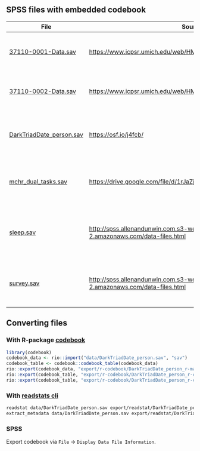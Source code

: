 ## SPSS files with embedded codebook

| File                                                      | Source                                                                                  | File creator                                          |
| --------------------------------------------------------- | --------------------------------------------------------------------------------------- | ----------------------------------------------------- |
| [37110-0001-Data.sav](data/37110-0001-Data.sav)           | <https://www.icpsr.umich.edu/web/HMCA/studies/37110/versions/V1>                        | SPSS System File TICS 64-bit Linux 25.0.0.0           |
| [37110-0002-Data.sav](data/37110-0002-Data.sav)           | <https://www.icpsr.umich.edu/web/HMCA/studies/37110/versions/V1>                        | SPSS System File TICS 64-bit Linux 25.0.0.0           |
| [DarkTriadDate_person.sav](data/DarkTriadDate_person.sav) | <https://osf.io/j4fcb/>                                                                 | SPSS System File TICS 64-bit MS Windows 22.0.0.0      |
| [mchr_dual_tasks.sav](data/mchr_dual_tasks.sav)           | <https://drive.google.com/file/d/1rJaZjiJ8p1gOKn6Vwq8AK9zSkB4aAMfv>                     | SPSS System File TICS 64-bit MS Windows 24.0.0.0      |
| [sleep.sav](data/sleep.sav)                               | <http://spss.allenandunwin.com.s3-website-ap-southeast-2.amazonaws.com/data-files.html> | SPSS System File MS Windows Release 12.0 spssio32.dll |
| [survey.sav](data/survey.sav)                             | <http://spss.allenandunwin.com.s3-website-ap-southeast-2.amazonaws.com/data-files.html> | SPSS System File MS Windows Release 15.0.0            |

## Converting files

### With R-package [codebook](https://rubenarslan.github.io/codebook/)

```r
library(codebook)
codebook_data <- rio::import("data/DarkTriadDate_person.sav", "sav")
codebook_table <- codebook::codebook_table(codebook_data)
rio::export(codebook_data, "export/r-codebook/DarkTriadDate_person_r-matrix.csv", quote = TRUE)
rio::export(codebook_table, "export/r-codebook/DarkTriadDate_person_r-codebook.json", quote = TRUE)
rio::export(codebook_table, "export/r-codebook/DarkTriadDate_person_r-codebook.csv", quote = TRUE)
```

### With [readstats cli](https://github.com/WizardMac/ReadStat)

```sh
readstat data/DarkTriadDate_person.sav export/readstat/DarkTriadDate_person_readstat-matrix.csv
extract_metadata data/DarkTriadDate_person.sav export/readstat/DarkTriadDate_person_readstat-codebook.json
```

### SPSS

Export codebook via `File` -> `Display Data File Information`.
